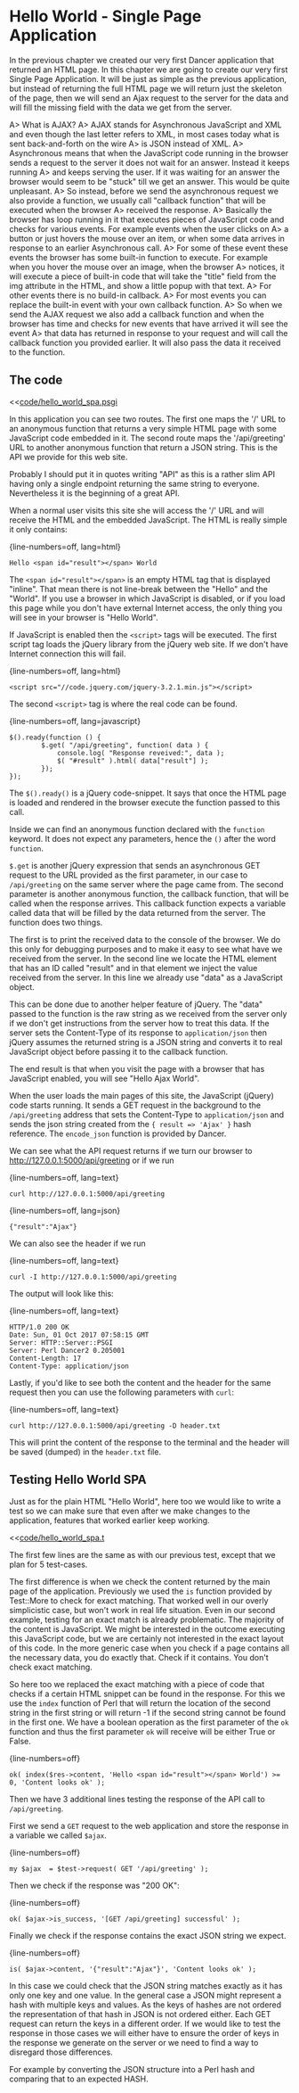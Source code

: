 # Hello World - Single Page Application

In the previous chapter we created our very first Dancer application that returned an HTML page. In this chapter we are going to create our very first Single Page Application.
It will be just as simple as the previous application, but instead of returning the full HTML page we will return just the skeleton of the page, then we will send an Ajax request to the
server for the data and will fill the missing field with the data we get from the server.

A> What is AJAX?
A> AJAX stands for Asynchronous JavaScript and XML and even though the last letter refers to XML, in most cases today what is sent back-and-forth on the wire
A> is JSON instead of XML.
A> Asynchronous means that when the JavaScript code running in the browser sends a request to the server it does not wait for an answer. Instead it keeps running
A> and keeps serving the user. If it was waiting for an answer the browser would seem to be "stuck" till we get an answer. This would be quite unpleasant.
A> So instead, before we send the asynchronous request we also provide a function, we usually call "callback function" that will be executed when the browser
A> received the response.
A> Basically the browser has loop running in it that executes pieces of JavaScript code and checks for various events. For example events when the user clicks on
A> a button or just hovers the mouse over an item, or when some data arrives in response to an earlier Asynchronous call.
A> For some of these event these events the browser has some built-in function to execute. For example when you hover the mouse over an image, when the browser
A> notices, it will execute a piece of built-in code that will take the "title" field from the img attribute in the HTML, and show a little popup with that text.
A> For other events there is no build-in callback.
A> For most events you can replace the built-in event with your own callback function.
A> So when we send the AJAX request we also add a callback function and when the browser has time and checks for new events that have arrived it will see the event
A> that data has returned in response to your request and will call the callback function you provided earlier. It will also pass the data it received to the function.

## The code

<<[code/hello_world_spa.psgi](code/hello_world_spa.psgi)

In this application you can see two routes. The first one maps the '/' URL to an anonymous function that returns a very simple HTML page with some JavaScript code
embedded in it. The second route maps the '/api/greeting' URL to another anonymous function that return a JSON string. This is the API we provide for this web site.

Probably I should put it in quotes writing "API" as this is a rather slim API having only a single endpoint returning the same string to everyone. Nevertheless it is
the beginning of a great API.

When a normal user visits this site she will access the '/' URL and will receive the HTML and the embedded JavaScript. The HTML is really simple it only contains:

{line-numbers=off, lang=html}
```
Hello <span id="result"></span> World
```

The `<span id="result"></span>` is an empty HTML tag that is displayed "inline". That mean there is not line-break between the "Hello" and the "World". If you use a browser
in which JavaScript is disabled, or if you load this page while you don't have external Internet access, the only thing you will see in your browser is "Hello World".

If JavaScript is enabled then the `<script>` tags will be executed. The first script tag loads the jQuery library from the jQuery web site. If we don't have Internet connection
this will fail.

{line-numbers=off, lang=html}
```
<script src="//code.jquery.com/jquery-3.2.1.min.js"></script>
```

The second `<script>` tag is where the real code can be found.


{line-numbers=off, lang=javascript}
```
$().ready(function () {
        $.get( "/api/greeting", function( data ) {
            console.log( "Response reveived:", data );
            $( "#result" ).html( data["result"] );
        });
});
```

The `$().ready()` is a jQuery code-snippet. It says that once the HTML page is loaded and rendered in the browser execute the function passed to this call.

Inside we can find an anonymous function declared with the `function` keyword. It does not expect any parameters, hence the `()` after the word `function`.

`$.get` is another jQuery expression that sends an asynchronous GET request to the URL provided as the first parameter, in our case to `/api/greeting` on the same server where
the page came from. The second parameter is another anonymous function, the callback function,  that will be called when the response arrives. This callback function expects
a variable called data that will be filled by the data returned from the server. The function does two things.

The first is to print the received data to the console of the browser. We do this only for debugging purposes and to make it easy to see what have we received from the server.
In the second line we locate the HTML element that has an ID called "result" and in that element we inject the value received from the server.
In this line we already use "data" as a JavaScript object.

This can be done due to another helper feature of jQuery. The "data" passed to the function is the raw string as we received from the server only if we don't get instructions from the server how to treat this data. If the server sets the Content-Type of its response to `application/json` then jQuery assumes the returned string is a JSON string and converts it to real JavaScript object before passing it to the callback function.

The end result is that when you visit the page with a browser that has JavaScript enabled, you will see "Hello Ajax World".


When the user loads the main pages of this site, the JavaScript (jQuery) code starts running. It sends a GET request in the background to the `/api/greeting` address that sets the Content-Type
to `application/json` and sends the json string created from the `{ result => 'Ajax' }` hash reference. The `encode_json` function is provided by Dancer.

We can see what the API request returns if we turn our browser to http://127.0.0.1:5000/api/greeting or if we run

{line-numbers=off, lang=text}
```
curl http://127.0.0.1:5000/api/greeting
```

{line-numbers=off, lang=json}
```
{"result":"Ajax"}
```

We can also see the header if we run

{line-numbers=off, lang=text}
```
curl -I http://127.0.0.1:5000/api/greeting
```

The output will look like this:

{line-numbers=off, lang=text}
```
HTTP/1.0 200 OK
Date: Sun, 01 Oct 2017 07:58:15 GMT
Server: HTTP::Server::PSGI
Server: Perl Dancer2 0.205001
Content-Length: 17
Content-Type: application/json
```

Lastly, if you'd like to see both the content and the header for the same request then you can use the following parameters with `curl`:

{line-numbers=off, lang=text}
```
curl http://127.0.0.1:5000/api/greeting -D header.txt
```

This will print the content of the response to the terminal and the header will be saved (dumped) in the `header.txt` file.

## Testing Hello World SPA

Just as for the plain HTML "Hello World", here too we would like to write a test so we can make sure that even after
we make changes to the application, features that worked earlier keep working.

<<[code/hello_world_spa.t](code/hello_world_spa.t)

The first few lines are the same as with our previous test, except that we plan for 5 test-cases.

The first difference is when we check the content returned by the main page of the application.
Previously we used the `is` function provided by Test::More to check for exact matching. That worked well
in our overly simplicistic case, but won't work in real life situation. Even in our second example,
testing for an exact match is already problematic. The majority of the content is JavaScript. We might be interested
in the outcome executing this JavaScript code, but we are certainly not interested in the exact layout of this code.
In the more generic case when you check if a page contains all the necessary data, you do exactly that. Check if it contains.
You don't check exact matching.

So here too we replaced the exact matching with a piece of code that checks if a certain HTML snippet can be found in the response.
For this we use the `index` function of Perl that will return the location of the second string in the first string or will return
-1 if the second string cannot be found in the first one. We have a boolean operation as the first parameter of the `ok` function
and thus the first parameter `ok` will receive will be either True or False.
 
{line-numbers=off}
```
ok( index($res->content, 'Hello <span id="result"></span> World') >= 0, 'Content looks ok' );
```

Then we have 3 additional lines testing the response of the API call to `/api/greeting`.

First we send a `GET` request to the web application and store the response in a variable we called `$ajax`.

{line-numbers=off}
```
my $ajax  = $test->request( GET '/api/greeting' );
```

Then we check if the response was "200 OK":

{line-numbers=off}
```
ok( $ajax->is_success, '[GET /api/greeting] successful' );
```

Finally we check if the response contains the exact JSON string we expect.

{line-numbers=off}
```
is( $ajax->content, '{"result":"Ajax"}', 'Content looks ok' );
```

In this case we could check that the JSON string matches exactly as it has only one key and one value.
In the general case a JSON might represent a hash with multiple keys and values. As the keys of hashes
are not ordered the representation of that hash in JSON is not ordered either. Each GET request can
return the keys in a different order. If we would like to test the response in those cases we will either have to ensure the
order of keys in the response we generate on the server or we need to find a way to disregard those differences.

For example by converting the JSON structure into a Perl hash and comparing that to an expected HASH.

